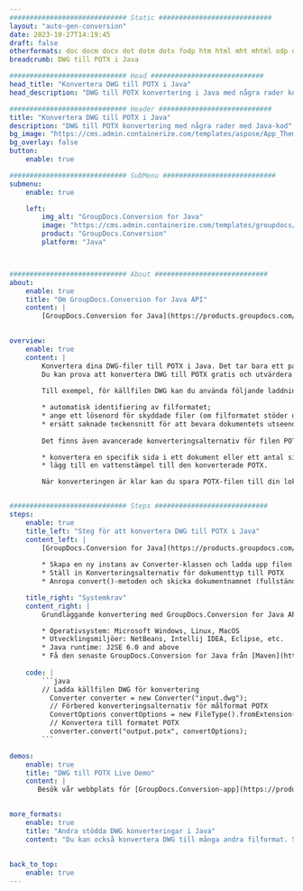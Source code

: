 ```yaml
---
############################# Static ############################
layout: "auto-gen-conversion"
date: 2023-10-27T14:19:45
draft: false
otherformats: doc docm docx dot dotm dotx fodp htm html mht mhtml odp odt otp pot potm potx pps ppsm ppsx ppt pptm pptx rtf
breadcrumb: DWG till POTX i Java

############################# Head ############################
head_title: "Konvertera DWG till POTX i Java"
head_description: "DWG till POTX konvertering i Java med några rader kod. Konvertera över 160 filformat med hjälp av GroupDocs dokumentkonverterings-API för Java"

############################# Header ############################
title: "Konvertera DWG till POTX i Java"
description: "DWG till POTX konvertering med några rader med Java-kod"
bg_image: "https://cms.admin.containerize.com/templates/aspose/App_Themes/V3/images/bg/header1.png"
bg_overlay: false
button:
    enable: true

############################# SubMenu ############################
submenu:
    enable: true

    left:
        img_alt: "GroupDocs.Conversion for Java"
        image: "https://cms.admin.containerize.com/templates/groupdocs/images/product-logos/90x90-noborder/groupdocs-conversion-java.png"
        product: "GroupDocs.Conversion"
        platform: "Java"



############################# About ############################
about:
    enable: true
    title: "Om GroupDocs.Conversion for Java API"
    content: |
        [GroupDocs.Conversion for Java](https://products.groupdocs.com/conversion/java/) är ett avancerat filformatkonverterings-API för konvertering mellan populära bild- och dokumentformat som Microsoft Office, OpenDocument, PDF, HTML, e-post, CAD. och mycket mer med bara några rader kod. Det inbyggda API:t upptäcker automatiskt formaten för originaldokumenten och erbjuder många alternativ för att anpassa de konverterade dokumenten. Tillsammans med funktionen att extrahera information från ett dokument, stöder den också cachelagring av konverteringsresultaten till den lokala disken som standard. Men alla typer av cachelagring kan stödjas genom att implementera lämpliga gränssnitt - Amazon S3, Dropbox, Google Drive, Windows Azure, Reddis eller andra.
    

overview:
    enable: true
    content: |
        Konvertera dina DWG-filer till POTX i Java. Det tar bara ett par rader med Java-kod på valfri plattform, som Windows, Linux, macOS.
        Du kan prova att konvertera DWG till POTX gratis och utvärdera kvaliteten på konverteringsresultaten. Tillsammans med enkla filkonverteringsskript kan du prova mer sofistikerade alternativ för att ladda källfilen DWG och lagra POTX-utdata. 
        
        Till exempel, för källfilen DWG kan du använda följande laddningsalternativ:

        * automatisk identifiering av filformatet;
        * ange ett lösenord för skyddade filer (om filformatet stöder det);
        * ersätt saknade teckensnitt för att bevara dokumentets utseende.
        
        Det finns även avancerade konverteringsalternativ för filen POTX:

        * konvertera en specifik sida i ett dokument eller ett antal sidor;
        * lägg till en vattenstämpel till den konverterade POTX.

        När konverteringen är klar kan du spara POTX-filen till din lokala filsökväg eller till tredje parts lagring såsom FTP, Amazon S3, Google Drive, Dropbox etc. Observera - för att konvertera DWG till POTX behöver du inte installera någon ytterligare programvara, såsom MS Office, Open Office, Adobe Acrobat Reader etc.


############################# Steps ############################
steps:
    enable: true
    title_left: "Steg för att konvertera DWG till POTX i Java"
    content_left: |
        [GroupDocs.Conversion for Java](https://products.groupdocs.com/conversion/java/) låter utvecklare enkelt konvertera DWG fil till POTX med några rader kod.
        
        * Skapa en ny instans av Converter-klassen och ladda upp filen DWG med den fullständiga sökvägen
        * Ställ in Konverteringsalternativ för dokumenttyp till POTX
        * Anropa convert()-metoden och skicka dokumentnamnet (fullständig sökväg) och formatet (POTX) som en parameter

    title_right: "Systemkrav"
    content_right: |
        Grundläggande konvertering med GroupDocs.Conversion for Java API kan göras med bara några rader kod. Våra API:er stöds på alla större plattformar och operativsystem. Innan du kör koden nedan, se till att du har följande förutsättningar installerade på ditt system.

        * Operativsystem: Microsoft Windows, Linux, MacOS
        * Utvecklingsmiljöer: NetBeans, Intellij IDEA, Eclipse, etc.
        * Java runtime: J2SE 6.0 and above
        * Få den senaste GroupDocs.Conversion for Java från [Maven](https://repository.groupdocs.com/webapp/#/artifacts/browse/tree/General/repo/com/groupdocs/groupdocs-conversion)
         
    code: |
        ```java    
        // Ladda källfilen DWG för konvertering
          Converter converter = new Converter("input.dwg");
          // Förbered konverteringsalternativ för målformat POTX
          ConvertOptions convertOptions = new FileType().fromExtension("potx").getConvertOptions();
          // Konvertera till formatet POTX
          converter.convert("output.potx", convertOptions);
        ```

demos:
    enable: true
    title: "DWG till POTX Live Demo"
    content: |
       Besök vår webbplats för [GroupDocs.Conversion-app](https://products.groupdocs.app/conversion/family) och försök konvertera DWG till POTX nu. Den kostnadsfria demon har följande fördelar
          

more_formats:
    enable: true
    title: "Andra stödda DWG konverteringar i Java"
    content: "Du kan också konvertera DWG till många andra filformat. Se listan nedan."
       
       
back_to_top:
    enable: true
---
```

